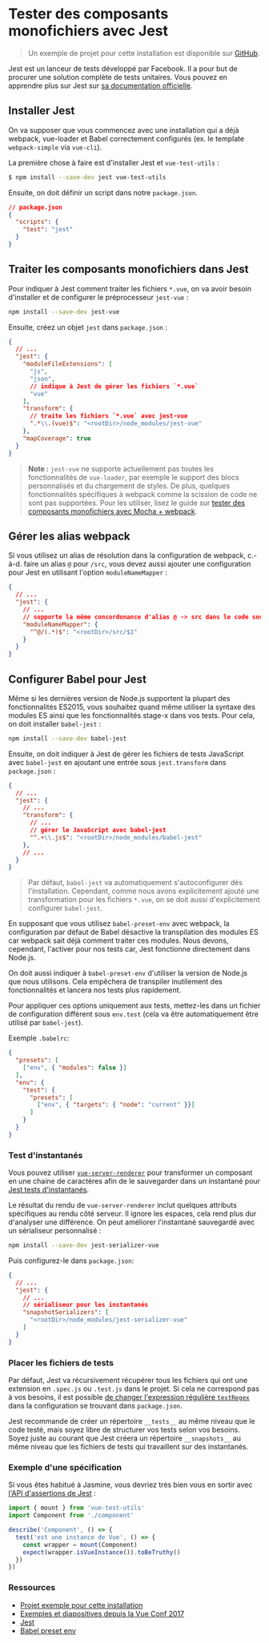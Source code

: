 # Tester des composants monofichiers avec Jest

> Un exemple de projet pour cette installation est disponible sur [GitHub](https://github.com/vuejs/vue-test-utils-jest-example).

Jest est un lanceur de tests développé par Facebook. Il a pour but de procurer une solution complète de tests unitaires. Vous pouvez en apprendre plus sur Jest sur [sa documentation officielle](https://facebook.github.io/jest/).

## Installer Jest

On va supposer que vous commencez avec une installation qui a déjà webpack, vue-loader et Babel correctement configurés (ex. le template `webpack-simple` via `vue-cli`).

La première chose à faire est d'installer Jest et `vue-test-utils` :

```bash
$ npm install --save-dev jest vue-test-utils
```

Ensuite, on doit définir un script dans notre `package.json`.

```json
// package.json
{
  "scripts": {
    "test": "jest"
  }
}
```

## Traiter les composants monofichiers dans Jest

Pour indiquer à Jest comment traiter les fichiers `*.vue`, on va avoir besoin d'installer et de configurer le préprocesseur `jest-vue` : 

``` bash
npm install --save-dev jest-vue
```

Ensuite, créez un objet `jest` dans `package.json` :

``` json
{
  // ...
  "jest": {
    "moduleFileExtensions": [
      "js",
      "json",
      // indique à Jest de gérer les fichiers `*.vue`
      "vue"
    ],
    "transform": {
      // traite les fichiers `*.vue` avec jest-vue
      ".*\\.(vue)$": "<rootDir>/node_modules/jest-vue"
    },
    "mapCoverage": true
  }
}
```

> **Note :** `jest-vue` ne supporte actuellement pas toutes les fonctionnalités de `vue-loader`, par exemple le support des blocs personnalisés et du chargement de styles. De plus, quelques fonctionnalités spécifiques à webpack comme la scission de code ne sont pas supportées. Pour les utiliser, lisez le guide sur [tester des composants monofichiers avec Mocha + webpack](./testing-SFCs-with-mocha-webpack.md).

## Gérer les alias webpack

Si vous utilisez un alias de résolution dans la configuration de webpack, c.-à-d. faire un alias `@` pour `/src`, vous devez aussi ajouter une configuration pour Jest en utilisant l'option `moduleNameMapper` :

``` json
{
  // ...
  "jest": {
    // ...
    // supporte la même concordonance d'alias @ -> src dans le code source
    "moduleNameMapper": {
      "^@/(.*)$": "<rootDir>/src/$1"
    }
  }
}
```

## Configurer Babel pour Jest

Même si les dernières version de Node.js supportent la plupart des fonctionnalités ES2015, vous souhaitez quand même utiliser la syntaxe des modules ES ainsi que les fonctionnalités stage-x dans vos tests. Pour cela, on doit installer `babel-jest` :

``` bash
npm install --save-dev babel-jest
```

Ensuite, on doit indiquer à Jest de gérer les fichiers de tests JavaScript avec `babel-jest` en ajoutant une entrée sous `jest.transform` dans `package.json` :

``` json
{
  // ...
  "jest": {
    // ...
    "transform": {
      // ...
      // gérer le JavaScript avec babel-jest
      "^.+\\.js$": "<rootDir>/node_modules/babel-jest"
    },
    // ...
  }
}
```

> Par défaut, `babel-jest` va automatiquement s'autoconfigurer dès l'installation. Cependant, comme nous avons explicitement ajouté une transformation pour les fichiers `*.vue`, on se doit aussi d'explicitement configurer `babel-jest`.

En supposant que vous utilisez `babel-preset-env` avec webpack, la configuration par défaut de Babel désactive la transpilation des modules ES car webpack sait déjà comment traiter ces modules. Nous devons, cependant, l'activer pour nos tests car, Jest fonctionne directement dans Node.js.

On doit aussi indiquer à `babel-preset-env` d'utiliser la version de Node.js que nous utilisons. Cela empêchera de transpiler inutilement des fonctionnalités et lancera nos tests plus rapidement.

Pour appliquer ces options uniquement aux tests, mettez-les dans un fichier de configuration différent sous `env.test` (cela va être automatiquement être utilisé par `babel-jest`).

Exemple `.babelrc`:

``` json
{
  "presets": [
    ["env", { "modules": false }]
  ],
  "env": {
    "test": {
      "presets": [
        ["env", { "targets": { "node": "current" }}]
      ]
    }
  }
}
```

### Test d'instantanés

Vous pouvez utiliser [`vue-server-renderer`](https://github.com/vuejs/vue/tree/dev/packages/vue-server-renderer) pour transformer un composant en une chaine de caractères afin de le sauvegarder dans un instantané pour [Jest tests d'instantanés](https://facebook.github.io/jest/docs/en/snapshot-testing.html).

Le résultat du rendu de `vue-server-renderer` inclut quelques attributs spécifiques au rendu côté serveur. Il ignore les espaces, cela rend plus dur d'analyser une différence. On peut améliorer l'instantané sauvegardé avec un sérialiseur personnalisé :

``` bash
npm install --save-dev jest-serializer-vue
```

Puis configurez-le dans `package.json`:

``` json
{
  // ...
  "jest": {
    // ...
    // sérialiseur pour les instantanés
    "snapshotSerializers": [
      "<rootDir>/node_modules/jest-serializer-vue"
    ]
  }
}
```

### Placer les fichiers de tests

Par défaut, Jest va récursivement récupérer tous les fichiers qui ont une extension en `.spec.js` ou `.test.js` dans le projet. Si cela ne correspond pas à vos besoins, il est possible [de changer l'expression régulière `testRegex`](https://facebook.github.io/jest/docs/en/configuration.html#testregex-string) dans la configuration se trouvant dans `package.json`.

Jest recommande de créer un répertoire `__tests__` au même niveau que le code testé, mais soyez libre de structurer vos tests selon vos besoins. Soyez juste au courant que Jest créera un répertoire `__snapshots__` au même niveau que les fichiers de tests qui travaillent sur des instantanés.

### Exemple d'une spécification

Si vous êtes habitué à Jasmine, vous devriez très bien vous en sortir avec [l'API d'assertions de Jest](https://facebook.github.io/jest/docs/en/expect.html#content) :

```js
import { mount } from 'vue-test-utils'
import Component from './component'

describe('Component', () => {
  test('est une instance de Vue', () => {
    const wrapper = mount(Component)
    expect(wrapper.isVueInstance()).toBeTruthy()
  })
})
```

### Ressources

- [Projet exemple pour cette installation](https://github.com/vuejs/vue-test-utils-jest-example)
- [Exemples et diapositives depuis la Vue Conf 2017](https://github.com/codebryo/vue-testing-with-jest-conf17)
- [Jest](https://facebook.github.io/jest/)
- [Babel preset env](https://github.com/babel/babel-preset-env)
